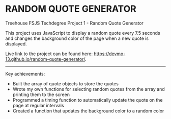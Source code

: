# RANDOM QUOTE GENERATOR
 Treehouse FSJS Techdegree Project 1 - Random Quote Generator

This project uses JavaScript to display a random quote every 7.5 seconds and changes the background color of the page when a new quote is displayed.

Live link to the project can be found here: https://devmo-13.github.io/random-quote-generator/.

---

Key achievements:
- Built the array of quote objects to store the quotes
- Wrote my own functions for selecting random quotes from the array and printing them to the screen
- Programmed a timing function to automatically update the quote on the page at regular intervals
- Created a function that updates the background color to a random color